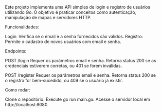 Este projeto implementa uma API simples de login e registro de usuários utilizando Go. O objetivo é praticar conceitos como autenticação, manipulação de mapas e servidores HTTP.

Funcionalidades:

Login: Verifica se o email e a senha fornecidos são válidos.
Registro: Permite o cadastro de novos usuários com email e senha.

Endpoints:

POST /login
Requer os parâmetros email e senha. Retorna status 200 se as credenciais estiverem corretas, ou 401 se forem inválidas.

POST /register
Requer os parâmetros email e senha. Retorna status 200 se o registro for bem-sucedido, ou 409 se o usuário já existir.

Como rodar:

Clone o repositório.
Execute go run main.go.
Acesse o servidor local em http://localhost:8080.